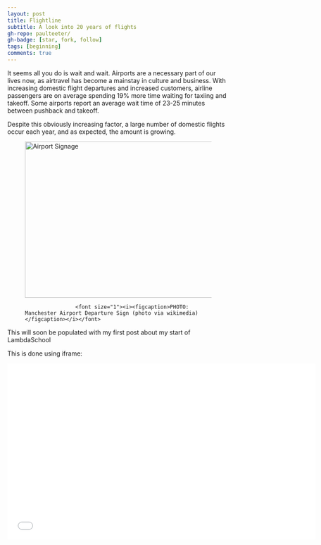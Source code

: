 ```yaml
---
layout: post
title: Flightline
subtitle: A look into 20 years of flights
gh-repo: paulteeter/
gh-badge: [star, fork, follow]
tags: [beginning]
comments: true
---
```


It seems all you do is wait and wait.
Airports are a necessary part of our lives now, as airtravel has become a mainstay in culture and business. With increasing domestic flight departures and increased customers, airline passengers are on average spending 19% more time waiting for taxiing and takeoff. Some airports report an average wait time of 23-25 minutes between pushback and takeoff.

Despite this obviously increasing factor, a large number of domestic flights occur each year, and as expected, the amount is growing.

<figure>
		<img src="https://upload.wikimedia.org/wikipedia/commons/thumb/3/34/Manchester_Airport_Departure_Sign.jpg/1280px-Manchester_Airport_Departure_Sign.jpg" width='800' alt="Airport Signage " title="Airport Signage" width="630" height="355">
										
					<font size="1"><i><figcaption>PHOTO: Manchester Airport Departure Sign (photo via wikimedia)</figcaption></i></font>
</figure>

This will soon be populated with my first post about my start of LambdaSchool

This is done using iframe:
<iframe width="700" height="400" frameborder="0" scrolling="no" src="//plotly.com/~paul.teeter/1.embed"></iframe>
